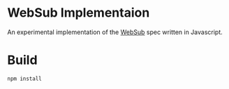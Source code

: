 # WebSub Implementaion
An experimental implementation of the [WebSub](https://www.w3.org/TR/websub/) spec written in Javascript.

# Build

```
npm install
```
